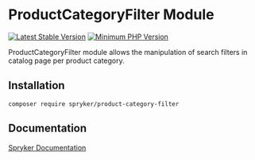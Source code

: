 # ProductCategoryFilter Module
[![Latest Stable Version](https://poser.pugx.org/spryker/product-category-filter/v/stable.svg)](https://packagist.org/packages/spryker/product-category-filter)
[![Minimum PHP Version](https://img.shields.io/badge/php-%3E%3D%208.2-8892BF.svg)](https://php.net/)

ProductCategoryFilter module allows the manipulation of search filters in catalog page per product category.

## Installation

```
composer require spryker/product-category-filter
```

## Documentation

[Spryker Documentation](https://docs.spryker.com)
